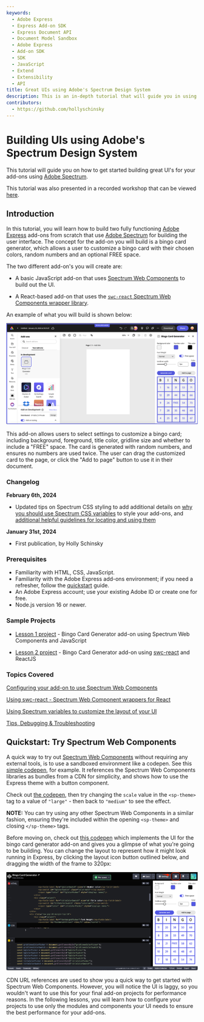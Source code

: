 ```yaml
---
keywords:
  - Adobe Express
  - Express Add-on SDK
  - Express Document API
  - Document Model Sandbox
  - Adobe Express
  - Add-on SDK
  - SDK
  - JavaScript
  - Extend
  - Extensibility
  - API
title: Great UIs using Adobe's Spectrum Design System
description: This is an in-depth tutorial that will guide you in using Adobe's Spectrum Design System to help you build great UI's for your add-ons.
contributors:
  - https://github.com/hollyschinsky
---
```


# Building UIs using Adobe's Spectrum Design System

This tutorial will guide you on how to get started building great UI's for your add-ons using [Adobe Spectrum](https://spectrum.adobe.com/).

<InlineAlert slots="text" variant="success"/>

This tutorial was also presented in a recorded workshop that can be viewed [here](https://www.youtube.com/watch?v=5PA4KEN4JdQ).

## Introduction

In this tutorial, you will learn how to build two fully functioning [Adobe Express](https://new.express.adobe.com/) add-ons from scratch that use [Adobe Spectrum](https://spectrum.adobe.com/) for building the user interface. The concept for the add-on you will build is a bingo card generator, which allows a user to customize a bingo card with their chosen colors, random numbers and an optional FREE space.

The two different add-on's you will create are:

- A basic JavaScript add-on that uses [Spectrum Web Components](https://opensource.adobe.com/spectrum-web-components/) to build out the UI.

- A React-based add-on that uses the [`swc-react` Spectrum Web Components wrapper library](https://developer.adobe.com/express/add-ons/docs/guides/design/user-interface/#spectrum-web-components-with-react).

An example of what you will build is shown below:

![Bingo add-on screenshot](../images/bingo-v1-addon.png)

This add-on allows users to select settings to customize a bingo card; including background, foreground, title color, gridline size and whether to include a "FREE" space. The card is generated with random numbers, and ensures no numbers are used twice. The user can drag the customized card to the page, or click the "Add to page" button to use it in their document.

### Changelog

**February 6th, 2024**

- Updated tips on Spectrum CSS styling to add additional details on [why you should use Spectrum CSS variables](./part3.md#styling-with-spectrum-css) to style your add-ons, and [additional helpful guidelines for locating and using them](part3.md#layout-and-typography-styling)

**January 31st, 2024**

- First publication, by Holly Schinsky

### Prerequisites

- Familiarity with HTML, CSS, JavaScript.
- Familiarity with the Adobe Express add-ons environment; if you need a refresher, follow the [quickstart](../../getting_started/quickstart.md) guide.
- An Adobe Express account; use your existing Adobe ID or create one for free.
- Node.js version 16 or newer.

### Sample Projects

- [Lesson 1 project](https://github.com/hollyschinsky/bingo-card-generator-js) - Bingo Card Generator add-on using Spectrum Web Components and JavaScript

- [Lesson 2 project](https://github.com/hollyschinsky/bingo-card-generator-react-js) - Bingo Card Generator add-on using [swc-react](https://opensource.adobe.com/spectrum-web-components/using-swc-react/) and ReactJS

### Topics Covered

<List slots="text1, text2" repeat="2" iconColor="#2ac3a2" icon="disc" variant="fullWidth" />

[Configuring your add-on to use Spectrum Web Components](part1.md#create-and-configure-your-add-on)

[Using swc-react - Spectrum Web Component wrappers for React](part2.md#import-swc-react-components)

[Using Spectrum variables to customize the layout of your UI](part2.md#style-your-ui)

[Tips, Debugging & Troubleshooting](part3.md#troubleshooting-faq)

## Quickstart: Try Spectrum Web Components

A quick way to try out [Spectrum Web Components](https://opensource.adobe.com/spectrum-web-components/) without requiring any external tools, is to use a sandboxed environment like a codepen. See this [simple codepen](https://codepen.io/hollyschinsky/pen/xxBweyV), for example. It references the Spectrum Web Components libraries as bundles from a CDN for simplicity, and shows how to use the Express theme with a button component.

Check out [the codepen](https://codepen.io/hollyschinsky/pen/xxBweyV0), then try changing the `scale` value in the `<sp-theme>` tag to a value of `"large"` - then back to `"medium"` to see the effect.

**NOTE:** You can try using any other Spectrum Web Components in a similar fashion, ensuring they're included within the opening `<sp-theme>` and closing `</sp-theme>` tags.

Before moving on, check out [this codepen](https://codepen.io/hollyschinsky/pen/bGZrdoy) which implements the UI for the bingo card generator add-on and gives you a glimpse of what you're going to be building. You can change the layout to represent how it might look running in Express, by clicking the layout icon button outlined below, and dragging the width of the frame to 320px:

![Bingo codepen screenshot](../images/bingo-codepen.png)

<InlineAlert slots="text" variant="warning"/>

CDN URL references are used to show you a quick way to get started with Spectrum Web Components. However, you will notice the UI is laggy, so you wouldn't want to use this for your final add-on projects for performance reasons. In the following lessons, you will learn how to configure your projects to use only the modules and components your UI needs to ensure the best performance for your add-ons.
